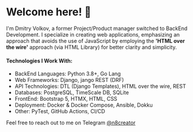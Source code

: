 # Welcome here! 👋

I'm Dmitry Volkov, a former Project/Product manager switched to BackEnd Development. I specialize in creating web applications, emphasizing an approach that avoids the use of JavaScript by employing the __'HTML over the wire'__ approach (via HTML Library) for better clarity and simplicity.

#### Technologies I Work With:

- BackEnd Languages: Python 3.8+, Go Lang
- Web Frameworks: Django, jango REST (DRF)
- API Technologies: DTL (Django Templates), HTML over the wire, REST
- Databases: PostgreSQL, TimeScale DB, SQLite
- FrontEnd: Bootstrap 5, HTMX, HTML, CSS
- Deployment: Docker & Docker Compose, Ansible, Dokku
- Other: PyTest, GitHub Actions, CI/CD


Feel free to reach out to me on Telegram [@n8creator](https://t.me/n8creator)
